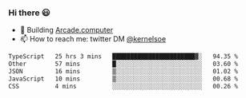 ### Hi there 😃

- 🔨 Building [Arcade.computer](https://arcade.computer)
- 📫 How to reach me: twitter DM [@kernelsoe](https://twitter.com/kernelsoe)

<!--START_SECTION:waka-->

```txt
TypeScript   25 hrs 3 mins   ███████████████████████▓░   94.35 %
Other        57 mins         █░░░░░░░░░░░░░░░░░░░░░░░░   03.60 %
JSON         16 mins         ▒░░░░░░░░░░░░░░░░░░░░░░░░   01.02 %
JavaScript   10 mins         ▒░░░░░░░░░░░░░░░░░░░░░░░░   00.68 %
CSS          4 mins          ░░░░░░░░░░░░░░░░░░░░░░░░░   00.26 %
```

<!--END_SECTION:waka-->
